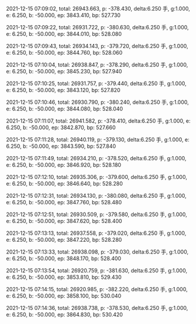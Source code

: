 2021-12-15 07:09:02, total: 26943.663, p: -378.430, delta:6.250 手, g:1.000, e: 6.250, b: -50.000, ep: 3843.410, bp: 527.730

2021-12-15 07:09:22, total: 26931.722, p: -380.630, delta:6.250 手, g:1.000, e: 6.250, b: -50.000, ep: 3844.010, bp: 528.080

2021-12-15 07:09:43, total: 26934.143, p: -379.720, delta:6.250 手, g:1.000, e: 6.250, b: -50.000, ep: 3844.760, bp: 528.060

2021-12-15 07:10:04, total: 26938.847, p: -378.290, delta:6.250 手, g:1.000, e: 6.250, b: -50.000, ep: 3845.230, bp: 527.940

2021-12-15 07:10:25, total: 26931.757, p: -379.440, delta:6.250 手, g:1.000, e: 6.250, b: -50.000, ep: 3843.120, bp: 527.820

2021-12-15 07:10:46, total: 26930.790, p: -380.240, delta:6.250 手, g:1.000, e: 6.250, b: -50.000, ep: 3844.080, bp: 528.040

2021-12-15 07:11:07, total: 26941.582, p: -378.410, delta:6.250 手, g:1.000, e: 6.250, b: -50.000, ep: 3842.870, bp: 527.660

2021-12-15 07:11:28, total: 26940.119, p: -379.130, delta:6.250 手, g:1.000, e: 6.250, b: -50.000, ep: 3843.590, bp: 527.840

2021-12-15 07:11:49, total: 26934.210, p: -378.520, delta:6.250 手, g:1.000, e: 6.250, b: -50.000, ep: 3846.920, bp: 528.180

2021-12-15 07:12:10, total: 26935.306, p: -379.600, delta:6.250 手, g:1.000, e: 6.250, b: -50.000, ep: 3846.640, bp: 528.280

2021-12-15 07:12:31, total: 26934.130, p: -380.080, delta:6.250 手, g:1.000, e: 6.250, b: -50.000, ep: 3847.760, bp: 528.480

2021-12-15 07:12:51, total: 26930.509, p: -379.580, delta:6.250 手, g:1.000, e: 6.250, b: -50.000, ep: 3847.620, bp: 528.400

2021-12-15 07:13:13, total: 26937.558, p: -379.020, delta:6.250 手, g:1.000, e: 6.250, b: -50.000, ep: 3847.220, bp: 528.280

2021-12-15 07:13:33, total: 26938.098, p: -379.030, delta:6.250 手, g:1.000, e: 6.250, b: -50.000, ep: 3848.170, bp: 528.400

2021-12-15 07:13:54, total: 26920.759, p: -381.630, delta:6.250 手, g:1.000, e: 6.250, b: -50.000, ep: 3853.810, bp: 529.430

2021-12-15 07:14:15, total: 26920.985, p: -382.220, delta:6.250 手, g:1.000, e: 6.250, b: -50.000, ep: 3858.100, bp: 530.040

2021-12-15 07:14:36, total: 26938.738, p: -378.530, delta:6.250 手, g:1.000, e: 6.250, b: -50.000, ep: 3864.830, bp: 530.420